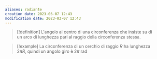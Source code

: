 ```yaml
---
aliases: radiante
creation date: 2023-03-07 12:43
modification date: 2023-03-07 12:43
---
```

>[!definition]
>L'angolo al centro di una circonferenza che insiste su di un arco di lunghezza pari al raggio della circonferenza stessa.


>[!example]
>La circonferenza di un cerchio di raggio $R$ ha lunghezza $2 \pi R$, quindi un angolo giro è $2\pi \mathrm{\ rad}$
